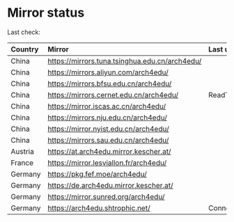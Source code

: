 <script src="./time.js"></script>
# Mirror status
Last check: <script type="text/javascript">localize(1751585075.4079676);</script>

|Country|Mirror|Last update|
|:------|:-----|:----------|
|China|https://mirrors.tuna.tsinghua.edu.cn/arch4edu/|<script type="text/javascript">localize(1751525302);</script>|
|China|https://mirrors.aliyun.com/arch4edu/|<script type="text/javascript">localize(1751525302);</script>|
|China|https://mirrors.bfsu.edu.cn/arch4edu/|<script type="text/javascript">localize(1751525302);</script>|
|China|https://mirrors.cernet.edu.cn/arch4edu/|ReadTimeout|
|China|https://mirror.iscas.ac.cn/arch4edu/|<script type="text/javascript">localize(1751525302);</script>|
|China|https://mirrors.nju.edu.cn/arch4edu/|<script type="text/javascript">localize(1751439061);</script>|
|China|https://mirror.nyist.edu.cn/arch4edu/|<script type="text/javascript">localize(1751525302);</script>|
|China|https://mirrors.sau.edu.cn/arch4edu/|<script type="text/javascript">localize(1751222619);</script>|
|Austria|https://at.arch4edu.mirror.kescher.at/|<script type="text/javascript">localize(1751525302);</script>|
|France|https://mirror.lesviallon.fr/arch4edu/|<script type="text/javascript">localize(1751568359);</script>|
|Germany|https://pkg.fef.moe/arch4edu/|<script type="text/javascript">localize(1751525302);</script>|
|Germany|https://de.arch4edu.mirror.kescher.at/|<script type="text/javascript">localize(1751525302);</script>|
|Germany|https://mirror.sunred.org/arch4edu/|<script type="text/javascript">localize(1751525302);</script>|
|Germany|https://arch4edu.shtrophic.net/|ConnectionError|

<script src="./tablefilter/tablefilter.js"></script>
<script src="./table.js"></script>